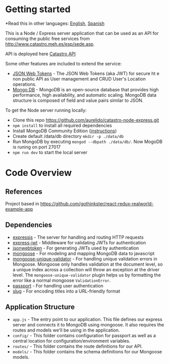 # Getting started

*Read this in other languages: [English](README.md), [Spanish](README.es.md)

This is a Node / Express server application that can be used as an API for consuming the public free services from http://www.catastro.meh.es/esp/sede.asp. 

API is deployed here [Catastro API](https://agile-reaches-32584.herokuapp.com/api)

Some other features are included to extend the service:
- [JSON Web Tokens](https://jwt.io/) - The JSON Web Tokens (aka JWT) for secure ht e non public API as User management and CRUD User's Location operations.  
- [Mongo DB](https://docs.mongodb.com/) - MongoDB is an open-source database that provides high performance, high availability, and automatic scaling. MongoDB data structure is composed of field and value pairs similar to JSON.

To get the Node server running locally:

- Clone this repo https://github.com/aurelido/catastro-node-express.git
- `npm install` to install all required dependencies
- Install MongoDB Community Edition ([instructions](https://docs.mongodb.com/manual/installation/#tutorials)) 
- Create default /data/db directory `mkdir -p ./data/db`
- Run MongoDB by executing `mongod --dbpath ./data/db/`. Now MogoDB is runing on port 27017
- `npm run dev` to start the local server

# Code Overview

## References
Project based in https://github.com/gothinkster/react-redux-realworld-example-app

## Dependencies

- [expressjs](https://github.com/expressjs/express) - The server for handling and routing HTTP requests
- [express-jwt](https://github.com/auth0/express-jwt) - Middleware for validating JWTs for authentication
- [jsonwebtoken](https://github.com/auth0/node-jsonwebtoken) - For generating JWTs used by authentication
- [mongoose](https://github.com/Automattic/mongoose) - For modeling and mapping MongoDB data to javascript 
- [mongoose-unique-validator](https://github.com/blakehaswell/mongoose-unique-validator) - For handling unique validation errors in Mongoose. Mongoose only handles validation at the document level, so a unique index across a collection will throw an exception at the driver level. The `mongoose-unique-validator` plugin helps us by formatting the error like a normal mongoose `ValidationError`.
- [passport](https://github.com/jaredhanson/passport) - For handling user authentication
- [slug](https://github.com/dodo/node-slug) - For encoding titles into a URL-friendly format

## Application Structure

- `app.js` - The entry point to our application. This file defines our express server and connects it to MongoDB using mongoose. It also requires the routes and models we'll be using in the application.
- `config/` - This folder contains configuration for passport as well as a central location for configuration/environment variables.
- `routes/` - This folder contains the route definitions for our API.
- `models/` - This folder contains the schema definitions for our Mongoose models.